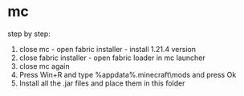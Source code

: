 # mc
step by step:
1. close mc - open fabric installer - install 1.21.4 version
2. close fabric installer - open fabric loader in mc launcher
3. close mc again
4. Press Win+R and type %appdata%\.minecraft\mods and press Ok
5. Install all the .jar files and place them in this folder
